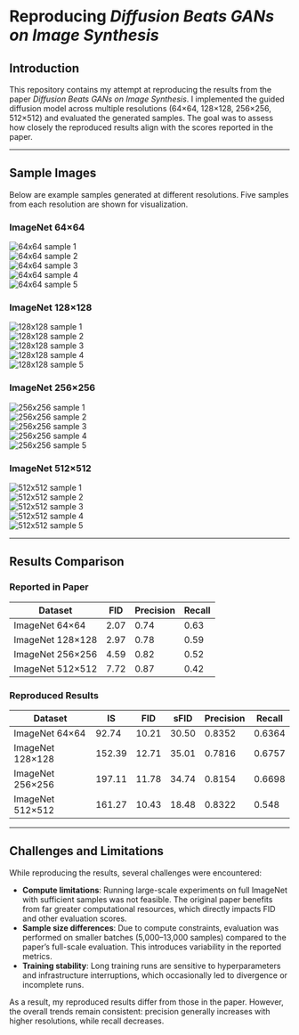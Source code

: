# Reproducing *Diffusion Beats GANs on Image Synthesis*  

## Introduction  
This repository contains my attempt at reproducing the results from the paper *Diffusion Beats GANs on Image Synthesis*. I implemented the guided diffusion model across multiple resolutions (64×64, 128×128, 256×256, 512×512) and evaluated the generated samples. The goal was to assess how closely the reproduced results align with the scores reported in the paper.  

---

## Sample Images  

Below are example samples generated at different resolutions. Five samples from each resolution are shown for visualization.  

### ImageNet 64×64  
![64x64 sample 1](samples/64x64_guided/sample_0001_64x64_guided.png)  
![64x64 sample 2](samples/64x64_guided/sample_0002_64x64_guided.png)  
![64x64 sample 3](samples/64x64_guided/sample_0006_64x64_guided.png)  
![64x64 sample 4](samples/64x64_guided/sample_0018_64x64_guided.png)  
![64x64 sample 5](samples/64x64_guided/sample_0021_64x64_guided.png)  

### ImageNet 128×128  
![128x128 sample 1](samples/128x128_guided/sample_0003_128x128_guided.png)  
![128x128 sample 2](samples/128x128_guided/sample_0019_128x128_guided.png)  
![128x128 sample 3](samples/128x128_guided/sample_0026_128x128_guided.png)  
![128x128 sample 4](samples/128x128_guided/sample_0012_128x128_guided.png)  
![128x128 sample 5](samples/128x128_guided/sample_0021_128x128_guided.png)  

### ImageNet 256×256  
![256x256 sample 1](samples/256x256_guided/sample_0002_256x256_guided.png)  
![256x256 sample 2](samples/256x256_guided/sample_0010_256x256_guided.png)  
![256x256 sample 3](samples/256x256_guided/sample_0009_256x256_guided.png)  
![256x256 sample 4](samples/256x256_guided/sample_0007_256x256_guided.png)  
![256x256 sample 5](samples/256x256_guided/sample_0014_256x256_guided.png)  

### ImageNet 512×512  
![512x512 sample 1](samples/512x512_guided/sample_0002_512x512.png)  
![512x512 sample 2](samples/512x512_guided/sample_0008_512x512.png)  
![512x512 sample 3](samples/512x512_guided/sample_0015_512x512.png)  
![512x512 sample 4](samples/512x512_guided/sample_0006_512x512.png)  
![512x512 sample 5](samples/512x512_guided/sample_0016_512x512.png)  

---

## Results Comparison  

### Reported in Paper  
| Dataset          | FID  | Precision | Recall |
|------------------|------|-----------|--------|
| ImageNet 64×64   | 2.07 | 0.74      | 0.63   |
| ImageNet 128×128 | 2.97 | 0.78      | 0.59   |
| ImageNet 256×256 | 4.59 | 0.82      | 0.52   |
| ImageNet 512×512 | 7.72 | 0.87      | 0.42   |

### Reproduced Results  
| Dataset            | IS        | FID   | sFID  | Precision | Recall |
|--------------------|-----------|-------|-------|-----------|--------|
| ImageNet 64×64     | 92.74     | 10.21 | 30.50 | 0.8352    | 0.6364 |
| ImageNet 128×128   | 152.39    | 12.71 | 35.01 | 0.7816    | 0.6757 |
| ImageNet 256×256   | 197.11    | 11.78 | 34.74 | 0.8154    | 0.6698 |
| ImageNet 512×512   | 161.27    | 10.43 | 18.48 | 0.8322    | 0.548  |

---

## Challenges and Limitations  

While reproducing the results, several challenges were encountered:  

- **Compute limitations**: Running large-scale experiments on full ImageNet with sufficient samples was not feasible. The original paper benefits from far greater computational resources, which directly impacts FID and other evaluation scores.  
- **Sample size differences**: Due to compute constraints, evaluation was performed on smaller batches (5,000–13,000 samples) compared to the paper’s full-scale evaluation. This introduces variability in the reported metrics.  
- **Training stability**: Long training runs are sensitive to hyperparameters and infrastructure interruptions, which occasionally led to divergence or incomplete runs.  

As a result, my reproduced results differ from those in the paper. However, the overall trends remain consistent: precision generally increases with higher resolutions, while recall decreases.  
